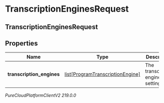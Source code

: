 # TranscriptionEnginesRequest

## TranscriptionEnginesRequest

## Properties

|Name | Type | Description | Notes|
|------------ | ------------- | ------------- | -------------|
| **transcription_engines** | [list[ProgramTranscriptionEngine]](ProgramTranscriptionEngine) | The transcription engine setting | |



_PureCloudPlatformClientV2 219.0.0_
